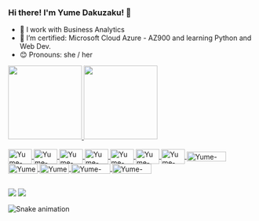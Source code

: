 ### Hi there! I'm **Yume Dakuzaku**! 👋


- 🔭 I work with Business Analytics
- 🌱 I’m certified: Microsoft Cloud Azure - AZ900 and learning Python and Web Dev.
- 😊 Pronouns: she / her

<div>
  <a href="https://github.com/yumedakuzaku">
  <img height="150em" src="https://github-readme-stats.vercel.app/api?username=yumedakuzaku&show_icons=true&theme=dracula&include_all_commits=true&count_private=true"/>
  <img height="150em" src="https://github-readme-stats.vercel.app/api/top-langs/?username=yumedakuzaku&layout=compact&langs_count=7&theme=dracula"/>
</div>
  
<div style="display: inline_block"><br>
  
  <img align="center" alt="Yume-Numpy" height="30" width="48" src="https://cdn.jsdelivr.net/gh/devicons/devicon/icons/numpy/numpy-original-wordmark.svg">
  <img align="center" alt="Yume-Jupyter" height="30" width="48" src="https://cdn.jsdelivr.net/gh/devicons/devicon/icons/jupyter/jupyter-original-wordmark.svg">
   <img align="center" alt="Yume-Django" height="30" width="48" src="https://cdn.jsdelivr.net/gh/devicons/devicon/icons/django/django-original.svg">
  <img align="center" alt="Yume-PostegreSQL" height="30" width="48" src="https://cdn.jsdelivr.net/gh/devicons/devicon/icons/postgresql/postgresql-original-wordmark.svg">
  <img align="center" alt="Yume-Azure" height="30" width="48" src="https://cdn.jsdelivr.net/gh/devicons/devicon/icons/azure/azure-original.svg">
  <img align="center" alt="Yume-SQLServer" height="30" width="48" src= "https://cdn.jsdelivr.net/gh/devicons/devicon/icons/microsoftsqlserver/microsoftsqlserver-plain.svg">
  <img align="center" alt="Yume-Flask" height="30" width="48" src="https://cdn.jsdelivr.net/gh/devicons/devicon/icons/flask/flask-original-wordmark.svg">
  <img align="center" alt="Yume-Python" height="20" width="80" src="https://img.shields.io/badge/Python-14354C?style=for-the-badge&logo=python&logoColor=white">
  <img align="center" alt="Yume-HTML" height="20" width="60" src="https://img.shields.io/badge/HTML5-E34F26?style=for-the-badge&logo=html5&logoColor=white">
  <img align="center" alt="Yume-CSS" height="20" width="60" src="https://img.shields.io/badge/CSS3-1572B6?style=for-the-badge&logo=css3&logoColor=white">
  <img align="center" alt="Yume-Azure" height="20" width="80" src="https://img.shields.io/badge/Microsoft_Azure-0089D6?style=for-the-badge&logo=microsoft-azure&logoColor=white">
  <img align="center" alt="Yume-Excel" height="20" width="80" src="https://img.shields.io/badge/Microsoft_Excel-217346?style=for-the-badge&logo=microsoft-excel&logoColor=white">
  
  </div>
  
 ##
 
  <div> 
    <a href = "mailto:yumedakuzaku@gmail.com"><img src="https://img.shields.io/badge/-Gmail-%23333?style=for-the-badge&logo=gmail&logoColor=white" target="_blank"></a>
    <a href="https://www.linkedin.com/in/yume-isabelle-dakuzaku/" target="_blank"><img src="https://img.shields.io/badge/-LinkedIn-%230077B5?style=for-the-badge&logo=linkedin&logoColor=white" target="_blank"></a> 

  ![Snake animation](https://github.com/yumedakuzaku/yumedakuzaku/blob/output/github-contribution-grid-snake.svg)
</div>
